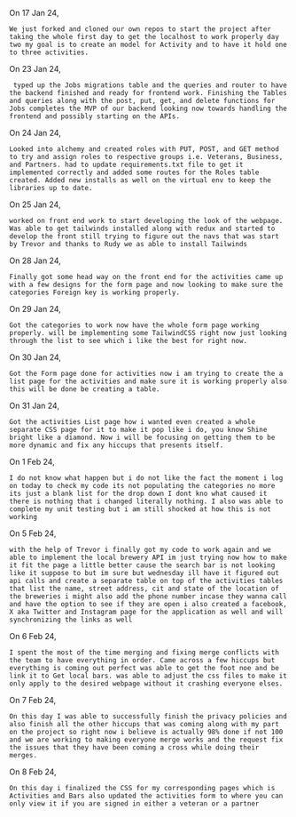 On 17 Jan 24, 

    We just forked and cloned our own repos to start the project after taking the whole first day to get the localhost to work properly day two my goal is to create an model for Activity and to have it hold one to three activities.
    
On 23 Jan 24,

     typed up the Jobs migrations table and the queries and router to have the backend finished and ready for frontend work. Finishing the Tables and queries along with the post, put, get, and delete functions for Jobs completes the MVP of our backend looking now towards handling the frontend and possibly starting on the APIs. 

On 24 Jan 24,

    Looked into alchemy and created roles with PUT, POST, and GET method to try and assign roles to respective groups i.e. Veterans, Business, and Partners. had to update requirements.txt file to get it implemented correctly and added some routes for the Roles table created. Added new installs as well on the virtual env to keep the libraries up to date.


On 25 Jan 24, 

    worked on front end work to start developing the look of the webpage. Was able to get tailwinds installed along with redux and started to develop the front still trying to figure out the navs that was start by Trevor and thanks to Rudy we as able to install Tailwinds

On 28 Jan 24, 

    Finally got some head way on the front end for the activities came up with a few designs for the form page and now looking to make sure the categories Foreign key is working properly.

On 29 Jan 24,

    Got the categories to work now have the whole form page working properly. will be implementing some TailwindCSS right now just looking through the list to see which i like the best for right now.

On 30 Jan 24,

    Got the Form page done for activities now i am trying to create the a list page for the activities and make sure it is working properly also this will be done be creating a table.

On 31 Jan 24,

    Got the activities List page how i wanted even created a whole separate CSS page for it to make it pop like i do, you know Shine bright like a diamond. Now i will be focusing on getting them to be more dynamic and fix any hiccups that presents itself.

On 1 Feb 24,

    I do not know what happen but i do not like the fact the moment i log on today to check my code its not populating the categories no more its just a blank list for the drop down I dont kno what caused it there is nothing that i changed literally nothing. I also was able to complete my unit testing but i am still shocked at how this is not working 
    

On 5 Feb 24,

    with the help of Trevor i finally got my code to work again and we able to implement the local brewery API im just trying now how to make it fit the page a little better cause the search bar is not looking like it suppose to but im sure but wednesday ill have it figured out api calls and create a separate table on top of the activities tables that list the name, street address, cit and state of the location of the breweries i might also add the phone number incase they wanna call and have the option to see if they are open i also created a facebook, X aka Twitter and Instagram page for the application as well and will synchronizing the links as well 

On 6 Feb 24,

    I spent the most of the time merging and fixing merge conflicts with the team to have everything in order. Came across a few hiccups but everything is coming out perfect was able to get the foot noe and be link it to Get local bars. was able to adjust the css files to make it only apply to the desired webpage without it crashing everyone elses. 

On 7 Feb 24,

    On this day I was able to successfully finish the privacy policies and also finish all the other hiccups that was coming along with my part on the project so right now i believe is actually 98% done if not 100 and we are working to making everyone merge works and the request fix the issues that they have been coming a cross while doing their merges.

On 8 Feb 24,

    On this day i finalized the CSS for my corresponding pages which is Activities and Bars also updated the activities form to where you can only view it if you are signed in either a veteran or a partner